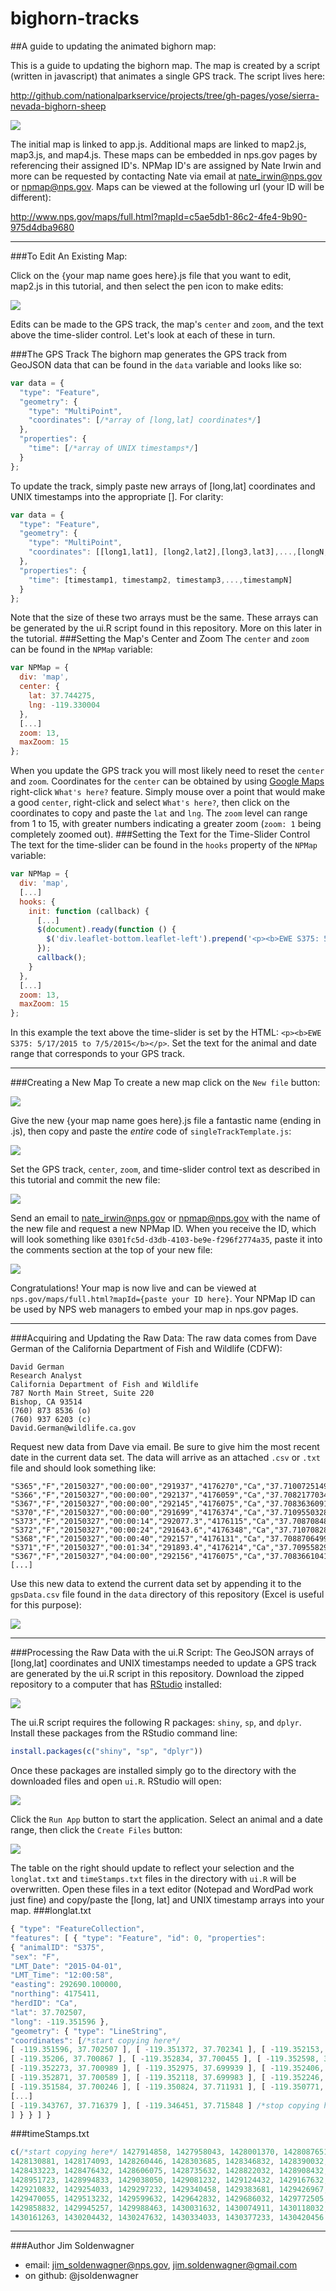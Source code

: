 # bighorn-tracks
##A guide to updating the animated bighorn map:

This is a guide to updating the bighorn map.  The map is created by a script (written in javascript) that animates a single GPS track.
The script lives here:
  
http://github.com/nationalparkservice/projects/tree/gh-pages/yose/sierra-nevada-bighorn-sheep
  
![](screenshots/mapScripts.jpg)
  
The initial map is linked to app.js. Additional maps are linked to map2.js, map3.js, and map4.js. 
These maps can be embedded in nps.gov pages by referencing their assigned ID's. NPMap ID's are assigned by Nate Irwin and more can be requested by contacting Nate via email at nate_irwin@nps.gov or npmap@nps.gov. Maps can be viewed at the following url (your ID will be different):

http://www.nps.gov/maps/full.html?mapId=c5ae5db1-86c2-4fe4-9b90-975d4dba9680

---
  
###To Edit An Existing Map: 

Click on the {your map name goes here}.js file that you want to edit, map2.js in this tutorial, and then select 
the pen icon to make edits:

![](screenshots/editJavascript.jpg)

Edits can be made to the GPS track, the map's `center` and `zoom`, and the text above the time-slider control. 
Let's look at each of these in turn.

###The GPS Track
The bighorn map generates the GPS track from GeoJSON data that can be found in the `data` variable and looks like so:
```javascript
var data = {
  "type": "Feature",
  "geometry": {
    "type": "MultiPoint",
    "coordinates": [/*array of [long,lat] coordinates*/]
  },
  "properties": {
    "time": [/*array of UNIX timestamps*/]
  }
};
```
To update the track, simply paste new arrays of [long,lat] coordinates and UNIX timestamps into the appropriate [].
For clarity:
```javascript
var data = {
  "type": "Feature",
  "geometry": {
    "type": "MultiPoint",
    "coordinates": [[long1,lat1], [long2,lat2],[long3,lat3],...,[longN,latN]]
  },
  "properties": {
    "time": [timestamp1, timestamp2, timestamp3,...,timestampN]
  }
};
```
Note that the size of these two arrays must be the same.  These arrays can be generated by the ui.R script found in this repository.
More on this later in the tutorial.
###Setting the Map's Center and Zoom
The `center` and `zoom` can be found in the `NPMap` variable:
```javascript
var NPMap = {
  div: 'map',
  center: {
    lat: 37.744275,
    lng: -119.330004
  },
  [...]
  zoom: 13,
  maxZoom: 15
};
```
When you update the GPS track you will most likely need to reset the `center` and `zoom`.  Coordinates for the `center` can be obtained by using [Google Maps](https://www.google.com/maps) right-click `What's here?` feature. Simply mouse over a point that would make a good `center`, right-click and select `What's here?`, then click on the coordinates to copy and paste the `lat` and `lng`. 
The `zoom` level can range from 1 to 15, with greater numbers indicating a greater zoom (`zoom: 1` being completely zoomed out).
###Setting the Text for the Time-Slider Control
The text for the time-slider can be found in the `hooks` property of the `NPMap` variable:
```javascript
var NPMap = {
  div: 'map',
  [...]
  hooks: {
    init: function (callback) {
      [...]
      $(document).ready(function () {
        $('div.leaflet-bottom.leaflet-left').prepend('<p><b>EWE S375: 5/17/2015 to 7/5/2015</b></p>');
      });
      callback();
    }
  },
  [...]
  zoom: 13,
  maxZoom: 15
};
```
In this example the text above the time-slider is set by the HTML: `<p><b>EWE S375: 5/17/2015 to 7/5/2015</b></p>`.
Set the text for the animal and date range that corresponds to your GPS track.

---

###Creating a New Map
To create a new map click on the `New file` button:

![](screenshots/newFile.jpg)

Give the new {your map name goes here}.js file a fantastic name (ending in .js), then copy and paste the _entire_ code of `singleTrackTemplate.js`:

![](screenshots/newFilePaste.jpg)

Set the GPS track, `center`, `zoom`, and time-slider control text as described in this tutorial and commit the 
new file:

![](screenshots/commitNewFile.jpg)

Send an email to nate_irwin@nps.gov or npmap@nps.gov with the name of the new file and request a new NPMap ID.
When you receive the ID, which will look something like `0301fc5d-d3db-4103-be9e-f296f2774a35`, paste it into the comments section at the top of your new file:

![](screenshots/comments.jpg)

Congratulations! Your map is now live and can be viewed at `nps.gov/maps/full.html?mapId={paste your ID here}`.
Your NPMap ID can be used by NPS web managers to embed your map in nps.gov pages.

---

###Acquiring and Updating the Raw Data:
The raw data comes from Dave German of the California Department of Fish and Wildlife (CDFW):
```
David German
Research Analyst
California Department of Fish and Wildlife
787 North Main Street, Suite 220
Bishop, CA 93514
(760) 873 8536 (o)
(760) 937 6203 (c)
David.German@wildlife.ca.gov
```
Request new data from Dave via email.  Be sure to give him the most recent date in the current data set.  The data will arrive as an 
attached `.csv` or `.txt` file and should look something like:
```
"S365","F","20150327","00:00:00","291937","4176270","Ca","37.7100725149946","-119.360377411937"
"S366","F","20150327","00:00:00","292137","4176059","Ca","37.7082177034732","-119.358050025941"
"S367","F","20150327","00:00:00","292145","4176075","Ca","37.708363609175","-119.357963910376"
"S370","F","20150327","00:00:00","291699","4176374","Ca","37.7109550328541","-119.363105062366"
"S373","F","20150327","00:00:14","292077.3","4176115","Ca","37.7087084815902","-119.358742602366"
"S372","F","20150327","00:00:24","291643.6","4176348","Ca","37.7107082889349","-119.36372569515"
"S368","F","20150327","00:00:40","292157","4176131","Ca","37.7088706499004","-119.357843871892"
"S371","F","20150327","00:01:34","291893.4","4176214","Ca","37.7095582978477","-119.360855569136"
"S367","F","20150327","04:00:00","292156","4176075","Ca","37.7083661041025","-119.357839220353"
[...]
```
Use this new data to extend the current data set by appending it to the `gpsData.csv` file found in the `data` directory of this repository (Excel is useful for this purpose):

![](screenshots/gpsData.jpg)

---

###Processing the Raw Data with the ui.R Script:
The GeoJSON arrays of [long,lat] coordinates and UNIX timestamps needed to update a GPS track are generated by the ui.R script in this repository. Download the zipped repository to a computer that has [RStudio](https://www.rstudio.com/home/) installed:

![](screenshots/ZIP.jpg)

The ui.R script requires the following R packages: `shiny`, `sp`, and `dplyr`. Install these packages from the RStudio command line:
```R
install.packages(c("shiny", "sp", "dplyr"))
```
Once these packages are installed simply go to the directory with the downloaded files and open `ui.R`. RStudio will open:

![](screenshots/ui_R.jpg)

Click the `Run App` button to start the application. Select an animal and a date range, then click the `Create Files` button:

![](screenshots/shinyApp.jpg)

The table on the right should update to reflect your selection and the `longlat.txt` and `timeStamps.txt` files in the directory
with `ui.R` will be overwritten. Open these files in a text editor (Notepad and WordPad work just fine) and copy/paste the 
[long, lat] and UNIX timestamp arrays into your map.
###longlat.txt
```javascript
{ "type": "FeatureCollection",                                                                                  
"features": [ { "type": "Feature", "id": 0, "properties": 
{ "animalID": "S375", 
"sex": "F", 
"LMT_Date": "2015-04-01", 
"LMT_Time": "12:00:58", 
"easting": 292690.100000, 
"northing": 4175411, 
"herdID": "Ca", 
"lat": 37.702507, 
"long": -119.351596 }, 
"geometry": { "type": "LineString", 
"coordinates": [/*start copying here*/ 
[ -119.351596, 37.702507 ], [ -119.351372, 37.702341 ], [ -119.352153, 37.701757 ], 
[ -119.35206, 37.700867 ], [ -119.352834, 37.700455 ], [ -119.352598, 37.699631 ], 
[ -119.352273, 37.700989 ], [ -119.352975, 37.699939 ], [ -119.352406, 37.700905 ], 
[ -119.352871, 37.700589 ], [ -119.352118, 37.699983 ], [ -119.352246, 37.701503 ], 
[ -119.351584, 37.700246 ], [ -119.350824, 37.711931 ], [ -119.350771, 37.711959 ], 
[...]
[ -119.343767, 37.716379 ], [ -119.346451, 37.715848 ] /*stop copying here*/
] } } ] }
```
###timeStamps.txt
```javascript
c(/*start copying here*/ 1427914858, 1427958043, 1428001370, 1428087651, 
1428130881, 1428174093, 1428260446, 1428303685, 1428346832, 1428390032, 
1428433223, 1428476432, 1428606075, 1428735632, 1428822032, 1428908432, 
1428951723, 1428994833, 1429038050, 1429081232, 1429124432, 1429167632, 
1429210832, 1429254033, 1429297232, 1429340458, 1429383681, 1429426967, 
1429470055, 1429513232, 1429599632, 1429642832, 1429686032, 1429772505, 
1429858832, 1429945257, 1429988463, 1430031632, 1430074911, 1430118032, 
1430161263, 1430204432, 1430247632, 1430334033, 1430377233, 1430420456 /*stop copying here*/)
```
----------------------

###Author
Jim Soldenwagner
* email: jim_soldenwagner@nps.gov, jim.soldenwagner@gmail.com
* on github: @jsoldenwagner


